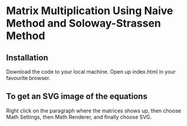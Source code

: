# Matrix Multiplication Using Naive Method and Soloway-Strassen Method
## Installation
Download the code to your local machine. Open up index.html in your favourite browser.
## To get an SVG image of the equations
Right click on the paragraph where the matrices shows up, then choose Math Settings, then Math Renderer, and finally choose SVG.
